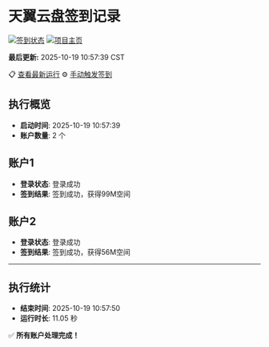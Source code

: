 # 天翼云盘签到记录

[![签到状态](https://github.com/xdrive5/cloud9/actions/workflows/main.yml/badge.svg)](https://github.com/xdrive5/cloud9/actions/workflows/main.yml) [![项目主页](https://img.shields.io/badge/GitHub-项目主页-blue?logo=github)](https://github.com/xdrive5/cloud9)

**最后更新:** 2025-10-19 10:57:39 CST

📋 [查看最新运行](https://github.com/xdrive5/cloud9/actions/runs/18624453186) ⚙️ [手动触发签到](https://github.com/xdrive5/cloud9/actions/workflows/main.yml)

## 执行概览
- **启动时间**: 2025-10-19 10:57:39
- **账户数量**: 2 个

## 账户1
- **登录状态**: 登录成功
- **签到结果**: 签到成功，获得99M空间

## 账户2
- **登录状态**: 登录成功
- **签到结果**: 签到成功，获得56M空间

---
## 执行统计
- **结束时间**: 2025-10-19 10:57:50
- **运行时长**: 11.05 秒

✅ **所有账户处理完成！**
